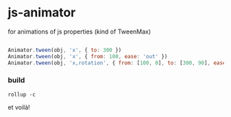 # js-animator
for animations of js properties (kind of TweenMax)

```javascript

Animator.tween(obj, 'x', { to: 300 })
Animator.tween(obj, 'x', { from: 100, ease: 'out' })
Animator.tween(obj, 'x,rotation', { from: [100, 0], to: [300, 90], ease: 'out,3', delay: .5, duration: 2 })

```

### build
```shell
rollup -c
```
et voilà!
